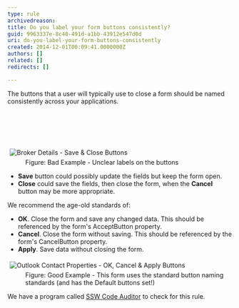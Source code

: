 ```yaml
---
type: rule
archivedreason: 
title: Do you label your form buttons consistently?
guid: 9963337e-8c40-491d-a1bb-43912e547d0d
uri: do-you-label-your-form-buttons-consistently
created: 2014-12-01T00:09:41.0000000Z
authors: []
related: []
redirects: []

---
```



<p><span>​The buttons that a user will typically use to close a form should be named consistently across your applications.</span></p>
<br><excerpt class='endintro'></excerpt><br>
<p><br></p><dl class="badImage"><dt><img src="http&#58;//www.ssw.com.au/ssw/Standards/Rules/Images/ButtonLabels_Bad.gif" alt="Broker Details - Save &amp; Close Buttons" style="margin&#58;5px;" /></dt><dd>Figure&#58; Bad Example - Unclear labels on the buttons</dd></dl><ul><li><strong>Save</strong> button could possibly update the fields but keep the form open.</li><li><strong>Close</strong> could save the fields, then close the form, when the <strong> Cancel</strong> button may be more appropriate.</li></ul><p>We recommend the age-old standards of&#58;</p><ul><li><strong>OK</strong>. Close the form and save any changed data. This should be referenced by the form's AcceptButton property.</li><li><strong>Cancel</strong>. Close the form without saving. This should be referenced by the form's CancelButton property.</li><li><strong>Apply</strong>. Save data without closing the form.</li></ul><dl class="goodImage"><dt><img src="http&#58;//www.ssw.com.au/ssw/Standards/Rules/Images/OKCancelExampleDialog.jpg" alt="Outlook Contact Properties - OK, Cancel &amp; Apply Buttons" style="margin&#58;5px;" /></dt><dd>Figure&#58; Good Example - This form uses the standard button naming standards (and has the Default buttons set!)</dd></dl><p class="productBox">We have a program called <a href="http&#58;//www.ssw.com.au/ssw/CodeAuditor/">SSW Code Auditor</a> to check for this rule.</p>


